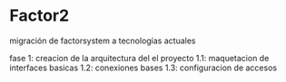 # Factor2
migración de factorsystem a tecnologías actuales 

fase 1:   creacion de la arquitectura del el proyecto
     1.1: maquetacion de interfaces basicas 
     1.2: conexiones bases
     1.3: configuracion de accesos
